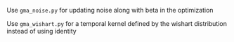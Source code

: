 Use <code>gma_noise.py</code> for updating noise along with beta in the optimization

Use <code>gma_wishart.py</code> for a temporal kernel defined by the wishart distribution instead of using identity
